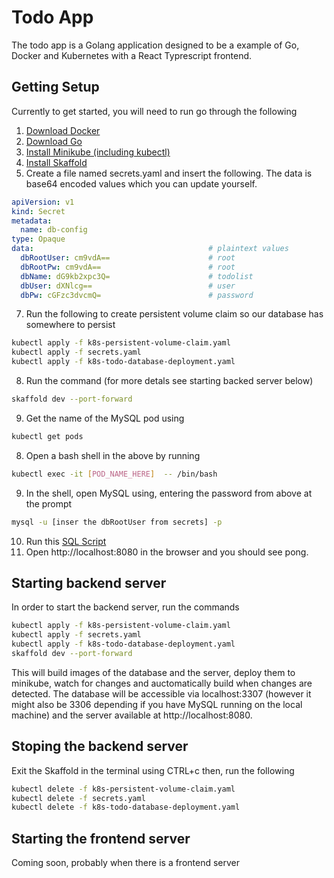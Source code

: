 # Todo App
The todo app is a Golang application designed to be a example of Go, Docker and Kubernetes with a React Typrescript frontend.

## Getting Setup
Currently to get started, you will need to run go through the following
1. [Download Docker](https://docs.docker.com/v17.12/install/)
2. [Download Go](https://golang.org/doc/install)
3. [Install Minikube (including kubectl)](https://kubernetes.io/docs/tasks/tools/install-minikube/)
4. [Install Skaffold](https://skaffold.dev/docs/quickstart/)
6. Create a file named secrets.yaml and insert the following. The data is base64 encoded values which you can update yourself.
```yaml
apiVersion: v1
kind: Secret
metadata:
  name: db-config
type: Opaque
data:                                       # plaintext values
  dbRootUser: cm9vdA==                      # root
  dbRootPw: cm9vdA==                        # root
  dbName: dG9kb2xpc3Q=                      # todolist
  dbUser: dXNlcg==                          # user
  dbPw: cGFzc3dvcmQ=                        # password
```
7. Run the following to create persistent volume claim so our database has somewhere to persist
```bash
kubectl apply -f k8s-persistent-volume-claim.yaml
kubectl apply -f secrets.yaml
kubectl apply -f k8s-todo-database-deployment.yaml
```
8. Run the command (for more detals see starting backed server below)
```bash
skaffold dev --port-forward
```
9. Get the name of the MySQL pod using 
```bash
kubectl get pods
```
8. Open a bash shell in the above by running
```bash
kubectl exec -it [POD_NAME_HERE]  -- /bin/bash
```
9. In the shell, open MySQL using, entering the password from above at the prompt
```bash
mysql -u [inser the dbRootUser from secrets] -p
``` 
10. Run this [SQL Script](https://github.com/someDevDude/todo-server/blob/master/database/sql/01-richmond/init.sql)
11. Open http://localhost:8080 in the browser and you should see pong.

## Starting backend server
In order to start the backend server, run the commands
```bash
kubectl apply -f k8s-persistent-volume-claim.yaml
kubectl apply -f secrets.yaml
kubectl apply -f k8s-todo-database-deployment.yaml
skaffold dev --port-forward
```
This will build images of the database and the server, deploy them to minikube, watch for changes and auctomatically build when changes are detected. The database will be accessible via localhost:3307 (however it might also be 3306 depending if you have MySQL running on the local machine) and the server available at http://localhost:8080.

## Stoping the backend server
Exit the Skaffold in the terminal using CTRL+c then, run the following
```bash
kubectl delete -f k8s-persistent-volume-claim.yaml
kubectl delete -f secrets.yaml
kubectl delete -f k8s-todo-database-deployment.yaml
```

## Starting the frontend server
Coming soon, probably when there is a frontend server
